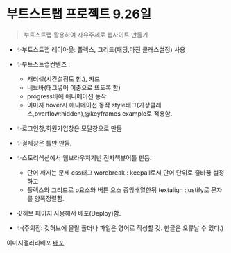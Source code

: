 # 부트스트랩 프로젝트 9.26일
 

> 부트스트랩 활용하여 자유주제로 웹사이트 만들기
+ ✨부트스트랩 레이아웃: 플렉스, 그리드(패딩,마진 클래스설정) 사용
+ ✨부트스트랩컨텐츠 :
    - 캐러셀(시간설정도 함.), 카드
    - 네브바(태그넣어 이중으로 뜨도록 함)
    - progress바에 애니메이션 동작
    - 이미지 hover시 애니메이션 동작 style태그(가상클래스,overflow:hidden),@keyframes example로 적용함.
+ ✨로그인창,회원가입창은 모달창으로 만듬
+ ✨결제창은 틀만 만듬.
+ ✨스토리섹션에서 웹브라우져기반 전자책뷰어틀 만듬.
  - 단어 깨지는 문제 css태그 wordbreak : keepall로서 단어 단위로 줄바꿈 설정하고
  - 플렉스와 그리드로 p요소와 버튼 요소 중앙배열한뒤 textalign :justify로 문자를 양쪽정렬함. 

+ 깃허브 페이지 사용해서 배포(Deploy)함.
+ ✨(주의점: 깃허브에 올릴 폴더나 파일은 영어로 작성할 것. 한글은 오류날 수 있다.)

이미지갤러리배포
[배포](https://github.com/galfer9/1-9.26---------------.git)
